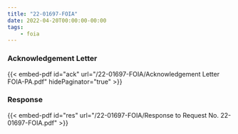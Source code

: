 ```yaml
---
title: "22-01697-FOIA"
date: 2022-04-20T00:00:00-00:00
tags:
    - foia
---
```


### Acknowledgement Letter

{{< embed-pdf id="ack" url="/22-01697-FOIA/Acknowledgement Letter FOIA-PA.pdf" hidePaginator="true" >}}

### Response

{{< embed-pdf id="res" url="/22-01697-FOIA/Response to Request No. 22-01697-FOIA.pdf" >}}
